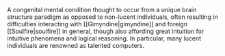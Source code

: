 A congenital mental condition thought to occur from a unique brain structure paradigm as opposed to non-lucent individuals, often resulting in difficulties interacting with [[Gimyndine|gimyndine]] and foreign [[Soulfire|soulfire]] in general, though also affording great intuition for intuitive phenomena and logical reasoning. In particular, many lucent individuals are renowned as talented computers.